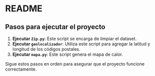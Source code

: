 # README

## Pasos para ejecutar el proyecto

1. **Ejecutar `Zip.py`**: Este script se encarga de limpiar el dataset.
2. **Ejecutar `geolocalizador`**: Utiliza este script para agregar la latitud y longitud de los códigos postales.
3. **Ejecutar `mapa.py`**: Este script genera el mapa de calor.

Sigue estos pasos en orden para asegurar que el proyecto funcione correctamente.